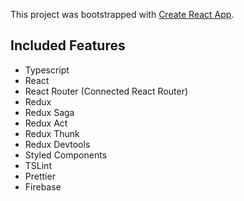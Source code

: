 This project was bootstrapped with [Create React App](https://github.com/facebook/create-react-app).

## Included Features
- Typescript
- React 
- React Router (Connected React Router)
- Redux
- Redux Saga
- Redux Act
- Redux Thunk
- Redux Devtools
- Styled Components
- TSLint
- Prettier
- Firebase